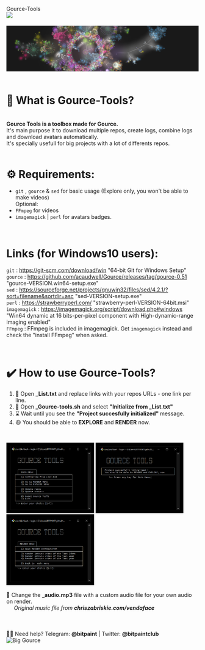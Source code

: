 Gource-Tools                         <br>
<img src="https://img.shields.io/badge/License-MIT-orange.svg"> <br> <br>
 <img src="https://raw.githubusercontent.com/bitpaint/bitcoin-gources/main/gource/art/screenshoot.jpg" alt="Combined" width="690px"> <br> <br>


# <b>🍩 What is Gource-Tools?</b><br>
<br>
<b>Gource Tools is a toolbox made for Gource.</b><br>
It's main purpose it to download multiple repos, create logs, combine logs and download avatars automatically. <br>
It's specially usefull for big projects with a lot of differents repos.<br>
<br>

# <b>⚙️ Requirements:</b><br>
- `git` , `gource` & `sed`  for basic usage (Explore only, you won't be able to make videos) <br>
Optional: <br>
- `FFmpeg` for videos<br>
-  `imagemagick` | `perl` for avatars badges.<br>
<br>

# Links (for Windows10 users):

 `git` : https://git-scm.com/download/win "64-bit Git for Windows Setup"  <br>
 `gource` : https://github.com/acaudwell/Gource/releases/tag/gource-0.51  "gource-VERSION.win64-setup.exe"  <br>
 `sed` : https://sourceforge.net/projects/gnuwin32/files/sed/4.2.1/?sort=filename&sortdir=asc "sed-VERSION-setup.exe"  <br>
 `perl` : https://strawberryperl.com/ "strawberry-perl-VERSION-64bit.msi"  <br>
 `imagemagick` : https://imagemagick.org/script/download.php#windows "Win64 dynamic at 16 bits-per-pixel component with High-dynamic-range imaging enabled"   <br>
 `FFmpeg` : FFmpeg is included in imagemagick. Get `imagemagick` instead and check the "install FFmpeg" when asked.  <br>

 <br>
 
# <b>✔️ How to use Gource-Tools?</b><br>
1) 📜  Open <b>_List.txt</b> and replace links with your repos URLs - one link per line.<br>
2) 🧰  Open <b>_Gource-tools.sh</b> and select <b>"Initialize from _List.txt"</b> <br>
3) ⌛   Wait until you see the <b>"Project succesfully initialized" </b>message.<br>
4) 😃  You should be able to <b>EXPLORE</b> and <b>RENDER</b> now.<br>
<br>


<img src="https://raw.githubusercontent.com/bitpaint/Gource-Tools/main/src/img/mainmenu.jpg" alt="Main menu" width="230px">      <img src="https://raw.githubusercontent.com/bitpaint/Gource-Tools/main/src/img/initmenu.jpg" alt="Initialize menu" width="230px">      <img src="https://raw.githubusercontent.com/bitpaint/Gource-Tools/main/src/img/rendermenu.jpg" alt="Render menu" width="230px"><br>


🎵 Change the <b>_audio.mp3</b> file with a custom audio file for your own audio on render.<br>
&nbsp;&nbsp;&nbsp;&nbsp; <i> Original music file from <b>chriszabriskie.com/vendaface</b><br> </i>
<br> <br>
<br>
🙋‍♂️ Need help? Telegram: <b>@bitpaint</b> | Twitter: <b>@bitpaintclub<br></b>
 <img src="https://raw.githubusercontent.com/bitpaint/bitcoin-gources/main/gource/art/4k/2.png" alt="Big Gource" width="690px"> <br> <br>
